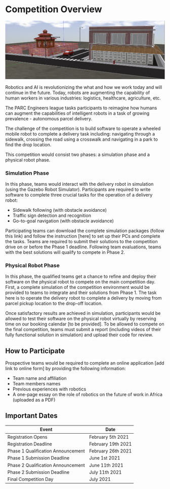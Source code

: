 # Competition Overview

![Motivating image](images/overview.png)

Robotics and AI is revolutionizing the what and how we work today and will continue in the future. Today, robots are augmenting the capability of human workers in various industries: logistics, healthcare, agriculture, etc.

The PARC Engineers league tasks participants to reimagine how humans can augment the
capabilities of intelligent robots in a task of growing prevalence - autonomous parcel
delivery.

The challenge of the competition is to build software to operate a wheeled mobile robot to complete a delivery task including: navigating through a sidewalk, crossing the road using a crosswalk and navigating in a park to find the drop location.

This competition would consist two phases: a simulation phase and a physical robot phase.

### Simulation Phase
In this phase, teams would interact with the delivery robot in simulation (using the Gazebo Robot Simulator). Participants are required to write software to complete three crucial tasks for the operation of a delivery robot:

* Sidewalk following (with obstacle avoidance)
* Traffic sign detection and recognition
* Go-to-goal navigation (with obstacle avoidance)

Participating teams can download the complete simulation packages (follow this link) and follow the instruction [here] to set up their PCs and complete the tasks.
Teams are required to submit their solutions to the competition drive on or before the Phase 1 deadline. Following team evaluations, teams with the best solutions will qualify to compete in Phase 2.

### Physical Robot Phase
In this phase, the qualified teams get a chance to refine and deploy their software on the physical robot to compete on the main competition day. First, a complete simulation of the competition environment would be provided to teams to integrate and their solutions from Phase 1. The task here is to operate the delivery robot to complete a delivery by moving from parcel pickup location to the drop-off location. 

Once satisfactory results are achieved in simulation, participants would be allowed to test their software on the physical robot virtually by reserving time on our booking calendar [to be provided]. 
To be allowed to compete on the final competition, teams must submit a report (including videos of their fully functional solution in simulation) and upload their code for review.



## How to Participate

Prospective teams would be required to complete an online application [add link to online form] by providing the following information:

* Team name and affiliation
* Team members names
* Previous experiences with robotics
* A one-page essay on the role of robotics on the future of work in Africa (uploaded as a PDF)



## Important Dates

|  Event | Date    |
| ------------- | ----------- |
|  Registration Opens  | February 5th 2021     |
|  Registration Deadline  | February  19th 2021   |
|  Phase 1 Qualification Announcement  | February 26th 2021   |
|  Phase 1 Submission Deadline  | June 1st 2021   |
|  Phase 2 Qualification Announcement  | June 11th 2021   |
|  Phase 2 Submission Deadline  | July 11th 2021   |
|  Final Competition Day  | July 2021   |

